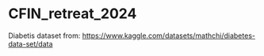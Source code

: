 # CFIN_retreat_2024
Diabetis dataset from:
https://www.kaggle.com/datasets/mathchi/diabetes-data-set/data
